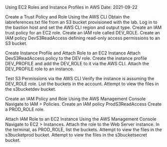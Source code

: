 Using EC2 Roles and Instance Profiles in AWS
Date: 2021-09-22

<This lab is part of A Cloud Guru catalog>
<https://learn.acloud.guru/handson/2eb1d816-31b5-4a2c-959e-b4e7140df731>

Create a Trust Policy and Role Using the AWS CLI
Obtain the labreferences.txt file from an S3 bucket provisioned with the lab.
Log in to the bastion host and set the AWS CLI region and output type.
Create an IAM trust policy for an EC2 role.
Create an IAM role called DEV_ROLE.
Create an IAM policy DevS3ReadAccess defining read-only access permissions to an S3 bucket.

Create Instance Profile and Attach Role to an EC2 Instance
Attach DevS3ReadAccess policy to the DEV role.
Create the instance profile DEV_PROFILE and add the DEV_ROLE to it via the AWS CLI.
Attach the DEV_PROFILE role to an instance.

Test S3 Permissions via the AWS CLI
Verify the instance is assuming the DEV_ROLE role.
List the buckets in the account.
Attempt to view the files in the s3bucketdev bucket.

Create an IAM Policy and Role Using the AWS Management Console
Navigate to IAM > Policies.
Create an IAM policy ProdS3ReadAccess
Create a PROD_ROLE role.

Attach IAM Role to an EC2 Instance Using the AWS Management Console
Navigate to EC2 > Instances.
Attach the role to the Web Server instance.
In the terminal, as PROD_ROLE, list the buckets.
Attempt to view the files in the s3bucketprod bucket.
Attempt to view the files in the s3bucketsecret bucket.